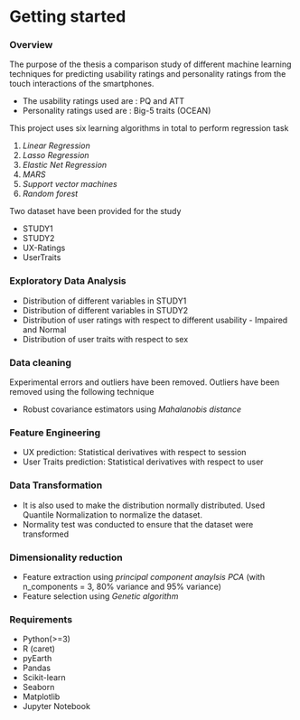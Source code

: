 # Getting started
### Overview
The purpose of the thesis a comparison study of different machine learning techniques for predicting usability ratings and personality ratings from the touch interactions of the smartphones.
- The usability ratings used are : PQ and ATT
- Personality ratings used are : Big-5 traits (OCEAN)

This project uses six learning algorithms in total to perform regression task
1. *Linear Regression*
2. *Lasso Regression*
3. *Elastic Net Regression*
4. *MARS*
5. *Support vector machines*
6. *Random forest*

Two dataset have been provided for the study
- STUDY1
- STUDY2
- UX-Ratings
- UserTraits

### Exploratory Data Analysis
- Distribution of different variables in STUDY1
- Distribution of different variables in STUDY2
- Distribution of user ratings with respect to different usability - Impaired and Normal
- Distribution of user traits with respect to sex

### Data cleaning
Experimental errors and outliers have been removed. Outliers have been removed using the following technique
- Robust covariance estimators using *Mahalanobis distance*

### Feature Engineering
- UX prediction: Statistical derivatives with respect to session
- User Traits prediction: Statistical derivatives with respect to user


### Data Transformation
- It is also used to make the distribution normally distributed. Used Quantile Normalization to normalize the dataset. 
- Normality test was conducted to ensure that the dataset were transformed

### Dimensionality reduction
- Feature extraction using *principal component anaylsis PCA* (with n_components = 3, 80% variance and 95% variance)
- Feature selection using *Genetic algorithm*

### Requirements
- Python(>=3)
- R (caret)
- pyEarth
- Pandas
- Scikit-learn
- Seaborn
- Matplotlib
- Jupyter Notebook